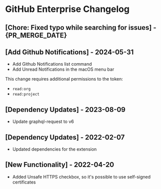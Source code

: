 # GitHub Enterprise Changelog

## [Chore: Fixed typo while searching for issues] - {PR_MERGE_DATE}

## [Add Github Notifications] - 2024-05-31

- Add Github Notifications list command
- Add Unread Notifications in the macOS menu bar

This change requires additional permissions to the token:

- `read:org`
- `read:project`

## [Dependency Updates] - 2023-08-09

- Update graphql-request to v6

## [Dependency Updates] - 2022-02-07

- Updated dependencies for the extension

## [New Functionality] - 2022-04-20

- Added Unsafe HTTPS checkbox, so it's possible to use self-signed certificates
